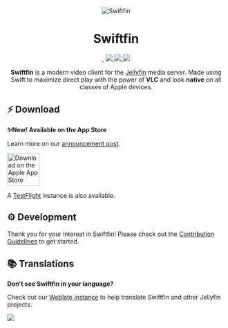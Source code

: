 <div align="center">
  <img alt="Swiftfin" src="./Resources/primary-wide.svg">

  <h1>Swiftfin</h1>,
  <a href="https://translate.jellyfin.org/engage/swiftfin/">
    <img src="https://translate.jellyfin.org/widgets/swiftfin/-/svg-badge.svg"/>
  </a>
  <a href="https://matrix.to/#/+jellyfin:matrix.org">
    <img src="https://img.shields.io/matrix/jellyfin:matrix.org">
  </a>
  <a href="https://discord.gg/zHBxVSXdBV">
    <img src="https://img.shields.io/badge/Talk%20on-Discord-brightgreen">
  </a>
</div>

<p align="center">
  <b>Swiftfin</b> is a modern video client for the <a href="https://github.com/jellyfin/jellyfin">Jellyfin</a> media server. Made using Swift to maximize direct play with the power of <b>VLC</b> and look <b>native</b> on all classes of Apple devices.
</p>

## ⚡️ Download

**✨New! Available on the App Store**

Learn more on our [announcement post](https://jellyfin.org/posts/2022/12/29/swiftfin/).

<a href="https://apps.apple.com/us/app/swiftfin/id1604098728">
  <img height=75 alt="Download on the Apple App Store" src="./Resources/Download_on_the_App_Store_Badge_US-UK_RGB_blk_092917.svg"/>
</a>

A [TestFlight](./TESTFLIGHT.md) instance is also available.

## ⚙️ Development

Thank you for your interest in Swiftfin! Please check out the [Contribution Guidelines](https://github.com/jellyfin/Swiftfin/blob/main/contributing.md) to get started.

## 📚 Translations

**Don't see Swiftfin in your language?**

Check out our [Weblate instance](https://translate.jellyfin.org/projects/swiftfin/) to help translate Swiftfin and other Jellyfin projects.

<a href="https://translate.jellyfin.org/engage/swiftfin/">
<img src="https://translate.jellyfin.org/widgets/swiftfin/-/multi-auto.svg"/>
</a>
